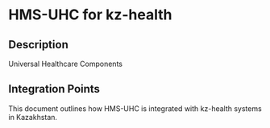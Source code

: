 # HMS-UHC for kz-health

## Description

Universal Healthcare Components

## Integration Points

This document outlines how HMS-UHC is integrated with kz-health systems in Kazakhstan.
